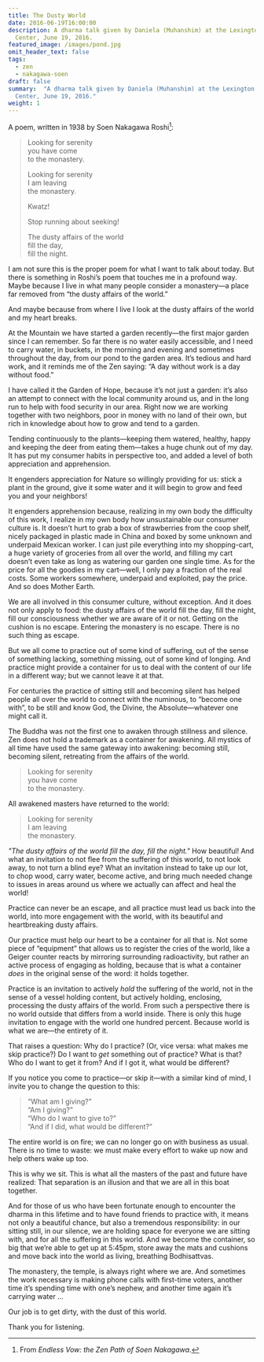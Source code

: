 ```yaml
---
title: The Dusty World
date: 2016-06-19T16:00:00
description: A dharma talk given by Daniela (Muhanshim) at the Lexington Zen
  Center, June 19, 2016.
featured_image: /images/pond.jpg
omit_header_text: false
tags:
  - zen
  - nakagawa-soen
draft: false
summary:  "A dharma talk given by Daniela (Muhanshim) at the Lexington Zen
  Center, June 19, 2016."
weight: 1
---
```




A poem</span>, written in 1938 by Soen Nakagawa Roshi[^poem]:

[^poem]:From _Endless Vow:  the Zen Path of Soen Nakagawa_.

<blockquote>
Looking for serenity<br>
you have come<br>
to the monastery.

Looking for serenity<br>
I am leaving<br>
the monastery.

Kwatz!

Stop running about seeking!

The dusty affairs of the world<br>
fill the day,<br>
fill the night.
</blockquote>


I am not sure this is the proper poem for what I want to talk about today. But there is something in Roshi’s poem that touches me in a profound way. Maybe because I live in what many people consider a monastery&mdash;a place far removed from “the dusty affairs of the world.”

And maybe because from where I live I look at the dusty affairs of the world and my heart breaks.

At the Mountain we have started a garden recently&mdash;the first major garden since I can remember. So far there is no water easily accessible, and I need to carry water, in buckets, in the morning and evening and sometimes throughout the day, from our pond to the garden area. It’s tedious and hard work, and it reminds me of the Zen saying: “A day without work is a day without food.”


I have called it the Garden of Hope, because it’s not just a garden: it’s also an attempt to connect with the local community around us, and in the long run to help with food security in our area. Right now we are working together with two neighbors, poor in money with no land of their own, but rich in knowledge about how to grow and tend to a garden.


Tending continuously to the plants&mdash;keeping them watered, healthy, happy and keeping the deer from eating them—takes a huge chunk out of my day. It has put my consumer habits in perspective too, and added a level of both appreciation and apprehension.


It engenders appreciation for Nature so willingly providing for us: stick a plant in the ground, give it some water and it will begin to grow and feed you and your neighbors!


It engenders apprehension because, realizing in my own body the difficulty of this work, I realize in my own body how unsustainable our consumer culture is. It doesn’t hurt to grab a box of strawberries from the coop shelf, nicely packaged in plastic made in China and boxed by some unknown and underpaid Mexican worker. I can just pile everything into my shopping-cart, a huge variety of groceries from all over the world, and filling my cart doesn’t even take as long as watering our garden one single time.  As for the price for all the goodies in my cart—well, I only pay a fraction of the real costs.  Some workers somewhere, underpaid and exploited, pay the price.  And so does Mother Earth.


We are all involved in this consumer culture, without exception. And it does not only apply to food: the dusty affairs of the world fill the day, fill the night, fill our consciousness whether we are aware of it or not. Getting on the cushion is no escape. Entering the monastery is no escape. There is no such thing as escape.


But we all come to practice out of some kind of suffering, out of the sense of something lacking, something missing, out of some kind of longing. And practice might provide a container for us to deal with the content of our life in a different way; but we cannot leave it at that.


For centuries the practice of sitting still and becoming silent has helped people all over the world to connect with the numinous, to “become one with”, to be still and know God, the Divine, the Absolute&mdash;whatever one might call it.


The Buddha was not the first one to awaken through stillness and silence. Zen does not hold a trademark as a container for awakening. All mystics of all time have used the same gateway into awakening: becoming still, becoming silent, retreating from the affairs of the world.



<blockquote>
Looking for serenity<br>
you have come<br>
to the monastery.
</blockquote>


 

All awakened masters have returned to the world:



<blockquote>
Looking for serenity<br>
I am leaving<br>
the monastery.
</blockquote>



_"The dusty affairs of the world fill the day, fill the night."_  How beautiful! And what an invitation to not flee from the suffering of this world, to not look away, to not turn a blind eye? What an invitation instead to take up our lot, to chop wood, carry water, become active, and bring much needed change to issues in areas around us where we actually can affect and heal the world!


Practice can never be an escape, and all practice must lead us back into the world, into more engagement with the world, with its beautiful and heartbreaking dusty affairs.

Our practice must help our heart to be a container for all that is.  Not some piece of “equipment” that allows us to register the cries of the world, like a Geiger counter reacts by mirroring surrounding radioactivity, but rather an active process of engaging as holding, because that is what a container *does* in the original sense of the word: it holds together.


Practice is an invitation to actively *hold* the suffering of the world, not in the sense of a vessel holding content, but actively holding, enclosing, processing the dusty affairs of the world. From such a perspective there is no world outside that differs from a world inside. There is only this huge invitation to engage with the world one hundred percent. Because world is what we are—the entirety of it.


That raises a question: Why do I practice? (Or, vice versa: what makes me skip practice?) Do I want to *get* something out of practice? What is that? Who do I want to get it from? And if I got it, what would be different?


If you notice you come to practice&mdash;or skip it&mdash;with a similar kind of mind, I invite you to change the question to this:

<p>
<blockquote>
“What am I giving?”<br>
“Am I giving?”<br>
“Who do I want to give to?”<br>
“And if I did, what would be different?”
</blockquote>
</p>



The entire world is on fire; we can no longer go on with business as usual. There is no time to waste: we must make every effort to wake up now and help others wake up too.

This is why we sit. This is what all the masters of the past and future have realized: That separation is an illusion and that we are all in this boat together.


And for those of us who have been fortunate enough to encounter the dharma in this lifetime and to have found friends to practice with, it means not only a beautiful chance, but also a tremendous responsibility: in our sitting still, in our silence, we are holding space for everyone we are sitting with, and for all the suffering in this world.  And we become the container, so big that we’re able to get up at 5:45pm, store away the mats and cushions and move back into the world as living, breathing Bodhisattvas.


The monastery, the temple, is always right where we are. And sometimes the work necessary is making phone calls with first-time voters, another time it’s spending time with one’s nephew, and another time again it’s carrying water &hellip;


Our job is to get dirty, with the dust of this world.


Thank you for listening.